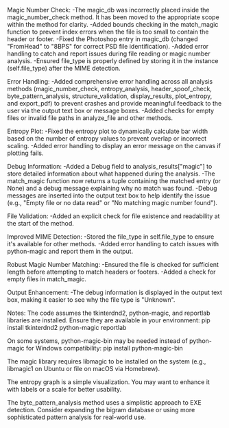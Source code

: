 Magic Number Check:
-The magic_db was incorrectly placed inside the magic_number_check method. It has been moved to the appropriate scope within the method for clarity.
-Added bounds checking in the match_magic function to prevent index errors when the file is too small to contain the header or footer.
-Fixed the Photoshop entry in magic_db (changed "FromHead" to "8BPS" for correct PSD file identification).
-Added error handling to catch and report issues during file reading or magic number analysis.
-Ensured file_type is properly defined by storing it in the instance (self.file_type) after the MIME detection.

Error Handling:
-Added comprehensive error handling across all analysis methods (magic_number_check, entropy_analysis, header_spoof_check, byte_pattern_analysis, structure_validation, display_results, plot_entropy, and export_pdf) to prevent crashes and provide meaningful feedback to the user via the output text box or message boxes.
-Added checks for empty files or invalid file paths in analyze_file and other methods.

Entropy Plot:
-Fixed the entropy plot to dynamically calculate bar width based on the number of entropy values to prevent overlap or incorrect scaling.
-Added error handling to display an error message on the canvas if plotting fails.

Debug Information:
-Added a Debug field to analysis_results["magic"] to store detailed information about what happened during the analysis.
-The match_magic function now returns a tuple containing the matched entry (or None) and a debug message explaining why no match was found.
-Debug messages are inserted into the output text box to help identify the issue (e.g., "Empty file or no data read" or "No matching magic number found").

File Validation:
-Added an explicit check for file existence and readability at the start of the method.

Improved MIME Detection:
-Stored the file_type in self.file_type to ensure it's available for other methods.
-Added error handling to catch issues with python-magic and report them in the output.

Robust Magic Number Matching:
-Ensured the file is checked for sufficient length before attempting to match headers or footers.
-Added a check for empty files in match_magic.

Output Enhancement:
-The debug information is displayed in the output text box, making it easier to see why the file type is "Unknown".

Notes:
The code assumes the tkinterdnd2, python-magic, and reportlab libraries are installed. Ensure they are available in your environment:
pip install tkinterdnd2 python-magic reportlab

On some systems, python-magic-bin may be needed instead of python-magic for Windows compatibility:
pip install python-magic-bin

The magic library requires libmagic to be installed on the system (e.g., libmagic1 on Ubuntu or file on macOS via Homebrew).

The entropy graph is a simple visualization. You may want to enhance it with labels or a scale for better usability.

The byte_pattern_analysis method uses a simplistic approach to EXE detection. Consider expanding the bigram database or using more sophisticated pattern analysis for real-world use.

